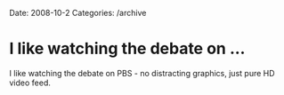 Date: 2008-10-2
Categories: /archive

# I like watching the debate on ...

I like watching the debate on PBS - no distracting graphics, just pure HD video feed.
